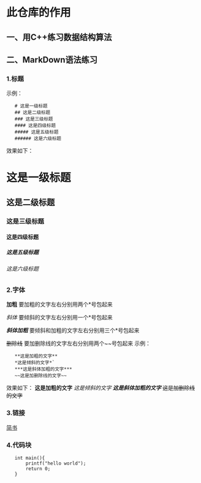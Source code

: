 # 此仓库的作用

## 一、用C++练习数据结构算法
## 二、MarkDown语法练习
### 1.标题
示例：
```
   # 这是一级标题
   ## 这是二级标题
   ### 这是三级标题
   #### 这是四级标题
   ##### 这是五级标题
   ###### 这是六级标题
```
效果如下：
# 这是一级标题
## 这是二级标题
### 这是三级标题
#### 这是四级标题
##### 这是五级标题
###### 这是六级标题
### 2.字体
**加粗**
要加粗的文字左右分别用两个*号包起来

*斜体*
要倾斜的文字左右分别用一个*号包起来

***斜体加粗***
要倾斜和加粗的文字左右分别用三个*号包起来

~~删除线~~
要加删除线的文字左右分别用两个~~号包起来
示例：
```
   **这是加粗的文字**
   *这是倾斜的文字*`
   ***这是斜体加粗的文字***
   ~~这是加删除线的文字~~
```
效果如下：
**这是加粗的文字**
*这是倾斜的文字*
***这是斜体加粗的文字***
~~这是加删除线的文字~~
### 3.链接
[简书](http://jianshu.com)
### 4.代码块
 ```
    int main(){
        printf("hello world");
        return 0;
    }
```